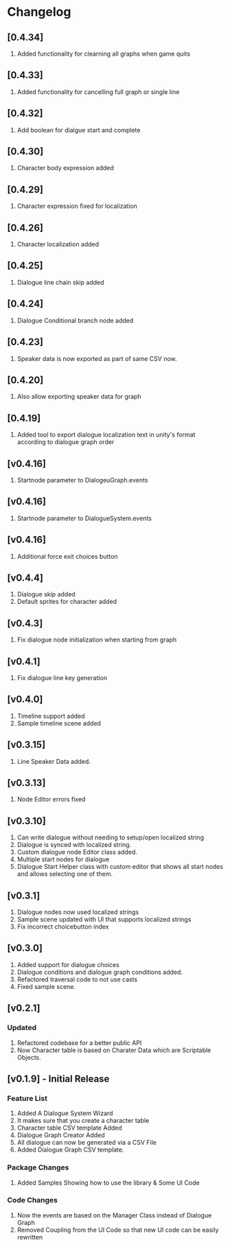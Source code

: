 # Changelog

## [0.4.34]
1. Added functionality for clearning all graphs when game quits

## [0.4.33]
1. Added functionality for cancelling full graph or single line

## [0.4.32]
1. Add boolean for dialgue start and complete

## [0.4.30]
1. Character body expression added

## [0.4.29]
1. Character expression fixed for localization


## [0.4.26]
1. Character localization added


## [0.4.25]
1. Dialogue line chain skip added

## [0.4.24]
1. Dialogue Conditional branch node added

## [0.4.23]
1. Speaker data is now exported as part of same CSV now.

## [0.4.20]
1. Also allow exporting speaker data for graph
## [0.4.19] 
1. Added tool to export dialogue localization text in unity's format according to dialogue graph order 

## [v0.4.16]
1. Startnode parameter to DialogeuGraph.events
 
## [v0.4.16]
1. Startnode parameter to DialogueSystem.events

## [v0.4.16]
1. Additional force exit choices button

## [v0.4.4]
1. Dialogue skip added
1. Default sprites for character added

## [v0.4.3]
1. Fix dialogue node initialization when starting from graph

## [v0.4.1]
1. Fix dialogue line key generation

## [v0.4.0]
1. Timeline support added
2. Sample timeline scene added

## [v0.3.15]
1. Line Speaker Data added.

## [v0.3.13]
1. Node Editor errors fixed 

## [v0.3.10] 
1. Can write dialogue without needing to setup/open localized string
1. Dialogue is synced with localized string.
1. Custom dialogue node Editor class added.
1. Multiple start nodes for dialogue
1. Dialogue Start Helper class with custom editor that shows all start nodes and allows selecting one of them.
## [v0.3.1] 
1. Dialogue nodes now used localized strings
2. Sample scene updated with UI that supports localized strings
3. Fix incorrect choicebutton index

## [v0.3.0] 
1. Added support for dialogue choices
2. Dialogue conditions and dialogue graph conditions added.
3. Refactored traversal code to not use casts
4. Fixed sample scene.

## [v0.2.1] 

### Updated
1. Refactored codebase for a better public API
2. Now Character table is based on Charater Data which are Scriptable Objects.


## [v0.1.9] - Initial Release

### Feature List
1. Added A Dialogue System Wizard
2. It makes sure that you create a character table
3. Character table CSV template Added
4. Dialogue Graph Creator Added
5. All dialogue can now be generated via a CSV File
6. Added Dialogue Graph CSV template.

### Package Changes
1. Added Samples Showing how to use the library & Some UI Code

### Code Changes

1. Now the events are based on the Manager Class instead of Dialogue Graph
2. Removed Coupling from the UI Code so that new UI code can be easily rewritten